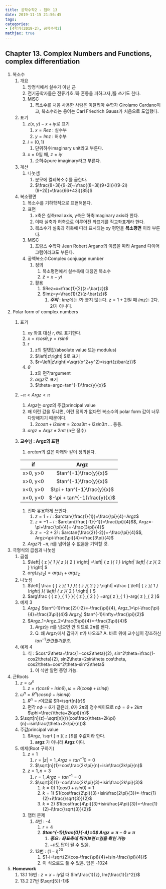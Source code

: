 ```yaml
---
title: 공학수학2 - 챕터 13
date: 2019-11-15 21:56:45
tags:
categories:
- [4학기(2019-2), 공학수학2]
mathjax: true
---
```


## Chapter 13. Complex Numbers and Functions, complex differentiation

1. 복소수
    1. 개요
        1. 방정식에서 실수가 아닌 근
        1. 전기공학자들은 전류기호 $i$와 혼동을 피하고자 $j$를 쓰기도 한다.
        1. MISC
            1. 복소수를 처음 사용한 사람은 이탈리아 수학자 Girolamo Cardano이고, 복소수라는 용어는 Carl Friedrich Gauss가 처음으로 도입했다.
    1. 표기
        1. $z(x,y)-x+iy$로 표기
            1. $x=Rez$ : 실수부
            1. $y=Imz$ : 허수부
        1. $i=(0,1)$
            1. 단위허수imaginary unit라고 부른다.
        1. $x=0$일 때, $z=iy$
            1. 순허수pure imaginary라고 부른다.
    1. 계산
        1. 나눗셈
            1. 분모에 켤레복소수를 곱한다.
            1. $\frac{8+3i}{9-2i}=\frac{(8+3i)(9+2i)}{(9-2i)(9+2i)}=\frac{66+43i}{85}$
    1. 복소평면
        1. 복소수를 기하학적으로 표현해본다.
        1. 표면
            1. x축은 실축real axis, y축은 허축Imaginary axis라 한다.
            1. 이때 실축과 허축으로 이루어진 좌표계를 직교좌표계라 한다.
            1. 복소수가 실축과 허축에 따라 표시되는 xy 평면을 **복소평면** 이라 부른다.
        1. MISC
            1. 프랑스 수학자 Jean Robert Argano의 이름을 따라 Argand 다이어그램이라고도 부른다.
        1. 공액복소수Complex conjuage number
            1. 정의
                1. 복소평면에서 실수축에 대칭인 복소수
                1. $\bar{z}=x-yi$
            1. 활용
                1. $Rez=x=\frac{1}{2}(z+\bar{z})$
                1. $Imz=y=\frac{1}{2}(z-\bar{z})$
                    1. ***주의*** : $Imz$에는 $i$가 붙지 않는다.
                    $z=1+2i$일 때 $Imz$는 2다. $2i$가 아니다.
1. Polar form of complex numbers
    1. 표기
        1. xy 좌표 대신 $r, \theta$로 표기한다.
        1. $x=rcos\theta, y=rsin\theta$
        1. r
            1. z의 절댓값(absolute value 또는 modulus)
            1. $\left|z\right| $로 표기
            1. $r=\left|z\right|=\sqrt{x^2+y^2}=\sqrt{z\bar{z}}$
        1. $\theta$
            1. z의 편각argument
            1. $argz$로 표기
            1. $\theta=argz=tan^{-1}\frac{y}{x}$
    1. $-\pi<Argz<\pi$
        1. $Argz$는 $argz$의 주값principal value
        1. 왜 이런 값을 두냐면, 이런 정의가 없다면 복소수의 polar form 값이 너무 다양해지기 때문이다.
            1. $2cos\pi+i2sin\pi=2cos3\pi+i2sin3\pi$ ... 등등.
        1. $argz=Argz\pm2n\pi$ (n은 정수)
    1. **교수님 : Argz의 표현**
        1. $arctan$의 값은 아래와 같이 정의된다.

        |    if    |             Argz             |
        |:--------:|:----------------------------:|
        | x>0, y>0 |        $tan^{-1}\frac{y}{x}$ |
        | x>0, y<0 |        $tan^{-1}\frac{y}{x}$ |
        | x<0, y>0 |  $\pi + tan^{-1}\frac{y}{x}$ |
        | x<0, y<0 | $-\pi + tan^{-1}\frac{y}{x}$ |
        1. 진짜 유용하게 쓰인다.
            1. $z=1+i$ : $arctan{\frac{1}{1}}=\frac{\pi}{4}=Argz$
            1. $z=-1-i$ : $arctan{\frac{-1}{-1}}=\frac{\pi}{4}$$,
            Argz=-\pi+\frac{\pi}{4}=-\frac{3\pi}{4}$
            1. $z=-2+2i$ : $arctan{\frac{2}{-2}}=-\frac{\pi}{4}$$,
            Argz=\pi-\frac{\pi}{4}=\frac{3\pi}{4}$
        1. $Argz$가 $-\pi,\pi$를 넘어설 수 없음을 기억할 것.
1. 극형식의 곱셈과 나눗셈
    1. 곱셈
        1. $\left| { z }_{ 1 }{ z }_{ 2 } \right| =\left| { z }_{ 1 } \right| \left| { z }_{ 2 } \right| $
        1. $arg({ { z }_{ 1 }z }_{ 2 })=arg{ z }_{ 1 }+arg{ z }_{ 2 }$
    1. 나눗셈
        1. $\left| \frac { { z }_{ 1 } }{ { z }_{ 2 } }  \right| =\frac { \left| { z }_{ 1 } \right|  }{ \left| { z }_{ 2 } \right|  } $
        1. $arg\frac { { z }_{ 1 } }{ { z }_{ 2 } } =arg{ z }_{ 1 }-arg{ z }_{ 2 }$
    1. 예제 3
        1. $Argz_1)$ $tan^{-1}\frac{2}{-2}=-\frac{\pi}{4}, Argz_1=\pi-\frac{\pi}{4}=\frac{3\pi}{4}$
        $Argz_2)$ $tan^{-1}\infty=\frac{\pi}{2}$
        1. $Argz_1+Argz_2=\frac{5\pi}{4}=-\frac{3\pi}{4}$
            1. $Argz$는 $\pi$를 넘으면 안 되므로 $2\pi$를 뺀다.
            1. Q. 왜 $Argz_1$에서 갑자기 $\pi$가 나오죠?
            A. 바로 위에 교수님이 강조하신 $tan^{-1} 관련 필기 참조.$
    1. 예제 4
        1. 식 : $cos^2\theta=\frac{1+cos2\theta}{2}, sin^2\theta=\frac{1-cos2\theta}{2}, sin2\theta=2sin\theta cos\theta, cos2\theta=cos^2\theta-sin^2\theta$
            1. 이 식만 알면 증명 가능.
1. 근Roots
    1. $z=\omega^n$
        1. $z=r(cos\theta+isin\theta),
        \omega=R(cos\phi+isin\phi)$
    1. $\omega^n=R^n(cosn\phi+isinn\phi)$
        1. $R^n=r$이므로 $R=\sqrt[n]{r}$
        1. 편각 $n\phi=\theta$가 같은데,
        $\theta$가 $2\pi$의 정수배이므로
        $n\phi=\theta+2k\pi$
        $\phi=\frac{\theta+2k\pi}{n}$
    1. $\sqrt[n]{z}=\sqrt[n]{r}(cos\frac{\theta+2k\pi}{n}+isin\frac{\theta+2k\pi}{n})$
    1. 주값principal value
        1. $Argz, \sqrt [ n ]{ z }$를 주값이라 한다.
            1. **argz** 가 아니라 **Argz** 이다.
    1. 예제(Root 구하기)
        1. $z=1$
            1. $r=\left|z\right|=1, Argz=tan^{-1}0=0$
            1. $\sqrt[n]{1}=cos\frac{2k\pi}{n}+isin\frac{2k\pi}{n}$
        1. $z=1, n=3$
            1. $r=1, Argz=tan^{-1}=0$
            1. $\sqrt[3]{1}=cos\frac{2k\pi}{3}+isin\frac{2k\pi}{3}$
                1. $k=0)$ $1(cos0+isin0)=1$
                1. $k=1)$ $1(cos\frac{2\pi}{3}+isin\frac{2\pi}{3})=-\frac{1}{2}+i\frac{\sqrt{3}}{2}$
                1. $k=2)$ $1(cos\frac{4\pi}{3}+isin\frac{4\pi}{3})=-\frac{1}{2}-i\frac{\sqrt{3}}{2}$
        1. 챕터 문제
            1. 4번 : -4
                1. $r=4$
                1. ***$tan^{-1}\frac{0}{-4}=0$
                $Argz=\pi-0=\pi$***
                    1. ***중요 : 좌표축에 찍어보면 $\pi$임을 확인 가능***
                    1. $-\pi$도 답이 될 수 있음.
            1. 13번 : $(1-i)^{20}$
                1. $1-i=\sqrt{2}(cos-\frac{\pi}{4}+isin-\frac{\pi}{4})$
                1. 이 식으로도 풀 수 있음. 답은 -1024
1. **Homework**
    1. 13.1 16번 : $z=x+iy$일 때 $Im\frac{1}{z}, Im{\frac{1}{z^2}}$
    1. 13.2 27번 $\sqrt[5]{-1}$
